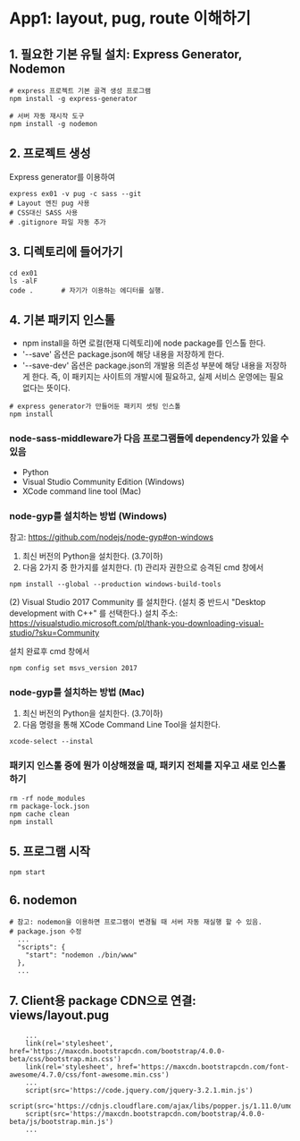 # App1: layout, pug, route 이해하기

## 1. 필요한 기본 유틸 설치: Express Generator, Nodemon
```
# express 프로젝트 기본 골격 생성 프로그램
npm install -g express-generator

# 서버 자동 재시작 도구
npm install -g nodemon
```

## 2. 프로젝트 생성
Express generator를 이용하여
```
express ex01 -v pug -c sass --git
# Layout 엔진 pug 사용
# CSS대신 SASS 사용
# .gitignore 파일 자동 추가
```

## 3. 디렉토리에 들어가기
```
cd ex01
ls -alF
code .       # 자기가 이용하는 에디터를 실행.
```

## 4. 기본 패키지 인스톨
- npm install을 하면 로컬(현재 디렉토리)에 node package를 인스톨 한다.
- '--save' 옵션은 package.json에 해당 내용을 저장하게 한다.
- '--save-dev' 옵션은 package.json의 개발용 의존성 부분에 해당 내용을 저장하게 한다.
  즉, 이 패키지는 사이트의 개발시에 필요하고, 실제 서비스 운영에는 필요없다는 뜻이다.
```
# express generator가 만들어둔 패키지 셋팅 인스톨
npm install

```

### node-sass-middleware가 다음 프로그램들에 dependency가 있을 수 있음
- Python
- Visual Studio Community Edition (Windows)
- XCode command line tool (Mac)

### node-gyp를 설치하는 방법 (Windows)
참고: https://github.com/nodejs/node-gyp#on-windows
1. 최신 버전의 Python을 설치한다. (3.7이하)
2. 다음 2가지 중 한가지를 설치한다.
(1) 관리자 권한으로 승격된 cmd 창에서 
```
npm install --global --production windows-build-tools
```
(2) Visual Studio 2017 Community 를 설치한다. 
(설치 중 반드시 "Desktop development with C++" 를 선택한다.)
설치 주소: https://visualstudio.microsoft.com/pl/thank-you-downloading-visual-studio/?sku=Community

설치 완료후 cmd 창에서
```
npm config set msvs_version 2017
```

### node-gyp를 설치하는 방법 (Mac)
1. 최신 버전의 Python을 설치한다. (3.7이하)
2. 다음 명령을 통해 XCode Command Line Tool을 설치한다.
```
xcode-select --instal
```

### 패키지 인스톨 중에 뭔가 이상해졌을 때, 패키지 전체를 지우고 새로 인스톨하기
```
rm -rf node_modules
rm package-lock.json
npm cache clean
npm install
```

## 5. 프로그램 시작
```
npm start
```


## 6. nodemon
```
# 참고: nodemon을 이용하면 프로그램이 변경될 때 서버 자동 재실행 할 수 있음.
# package.json 수정
  ...
  "scripts": {
    "start": "nodemon ./bin/www"
  },
  ...
```


## 7. Client용 package CDN으로 연결: views/layout.pug
```
    ...
    link(rel='stylesheet', href='https://maxcdn.bootstrapcdn.com/bootstrap/4.0.0-beta/css/bootstrap.min.css')
    link(rel='stylesheet', href='https://maxcdn.bootstrapcdn.com/font-awesome/4.7.0/css/font-awesome.min.css')
    ...
    script(src='https://code.jquery.com/jquery-3.2.1.min.js')
    script(src='https://cdnjs.cloudflare.com/ajax/libs/popper.js/1.11.0/umd/popper.min.js')
    script(src='https://maxcdn.bootstrapcdn.com/bootstrap/4.0.0-beta/js/bootstrap.min.js')
    ...
```
